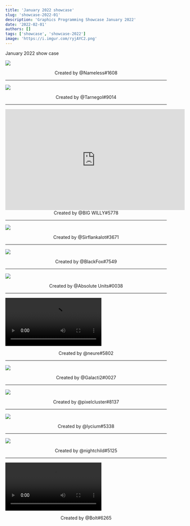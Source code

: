 ```yaml
---
title: 'January 2022 showcase'
slug: 'showcase-2022-01'
description: 'Graphics Programming Showcase January 2022'
date: '2022-02-01'
authors: []
tags: ['showcase', 'showcase-2022']
image: 'https://i.imgur.com/ryjAYC2.png'
---
```


January 2022 show case

![](https://i.imgur.com/ryjAYC2.png)
<!-- truncate -->
<center>Created by @Nameless#1608</center>

<hr />

![](https://i.imgur.com/JfIKgM2.gif)
<center>Created by @Tarnegol#9014</center>

<hr />

<iframe width="560" height="315" src="https://youtube.com/embed/boSpUOe9rBk" title="YouTube" frameborder="0" allow="encrypted-media; picture-in-picture" allowfullscreen></iframe>
<center>Created by @BIG WILLY#5778</center>

<hr />

![](https://i.imgur.com/2c70DJE.png)
<center>Created by @Sirflankalot#3671</center>

<hr />

![](https://i.imgur.com/K2aMugD.png)
<center>Created by @BlackFox#7549</center>

<hr />

![](https://i.imgur.com/fLBqWiq.gif)
<center>Created by @Absolute Units#0038</center>

<hr />

<video src="https://i.imgur.com/StJ2pFl.mp4"></video>
<center>Created by @neure#5802</center>

<hr />

![](https://i.imgur.com/dfbatzL.png)
<center>Created by @Galacti2#0027</center>

<hr />

![](https://i.imgur.com/S8KWvRH.png)
<center>Created by @pixelcluster#8137</center>

<hr />

![](https://i.imgur.com/jIjlcky.png)
<center>Created by @lycium#5338</center>

<hr />

![](https://i.imgur.com/3YIjrXK.png)
<center>Created by @nightchild#5125</center>

<hr />

<video src="https://i.imgur.com/7TO44Hn.mp4"></video>
<center>Created by @Bolt#6265</center>